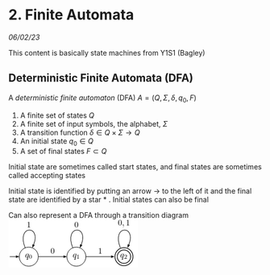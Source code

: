 # 2. Finite Automata
_06/02/23_

This content is basically state machines from Y1S1 (Bagley)
## Deterministic Finite Automata (DFA)
A *deterministic finite automaton* (DFA) $A = (Q,\Sigma,δ,q_0,F)$
1. A finite set of states $Q$
2. A finite set of input symbols, the alphabet, $\Sigma$
3. A transition function $δ\in Q \times \Sigma \to Q$
4. An initial state $q_0 \in Q$
5. A set of final states $F\subset Q$

Initial state are sometimes called start states, and final states are sometimes called accepting states

Initial state is identified by putting an arrow $\to$ to the left of it and the final state are identified by a star $*$ . Initial states can also be final

Can also represent a DFA through a transition diagram
![](../_resources/20230207163217.png)